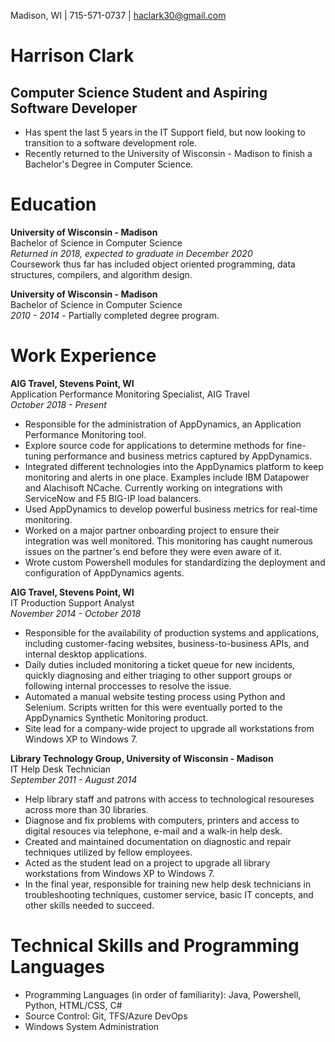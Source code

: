 Madison, WI | 715-571-0737 | haclark30@gmail.com
# Harrison Clark
## Computer Science Student and Aspiring Software Developer
- Has spent the last 5 years in the IT Support field, but now looking to transition to a software development role.
- Recently returned to the University of Wisconsin - Madison to finish a Bachelor's Degree in Computer Science.

# Education
**University of Wisconsin - Madison**  
Bachelor of Science in Computer Science  
*Returned in 2018, expected to graduate in December 2020*  
Coursework thus far has included object oriented programming, data structures, compilers, and algorithm design.

**University of Wisconsin - Madison**  
Bachelor of Science in Computer Science   
*2010 - 2014* - Partially completed degree program.

# Work Experience

**AIG Travel, Stevens Point, WI**  
Application Performance Monitoring Specialist, AIG Travel  
*October 2018 - Present*
- Responsible for the administration of AppDynamics, an Application Performance Monitoring tool.
- Explore source code for applications to determine methods for fine-tuning performance and business metrics captured by AppDynamics.
- Integrated different technologies into the AppDynamics platform to keep monitoring and alerts in one place. Examples include IBM Datapower and Alachisoft NCache. Currently working on integrations with ServiceNow and F5 BIG-IP load balancers.
- Used AppDynamics to develop powerful business metrics for real-time monitoring.
- Worked on a major partner onboarding project to ensure their integration was well monitored. This monitoring has caught numerous issues on the partner's end before they were even aware of it.
- Wrote custom Powershell modules for standardizing the deployment and configuration of AppDynamics agents.

**AIG Travel, Stevens Point, WI**  
IT Production Support Analyst  
*November 2014 - October 2018*

- Responsible for the availability of production systems and applications, including customer-facing websites, business-to-business APIs, and internal desktop applications.
- Daily duties included monitoring a ticket queue for new incidents, quickly diagnosing and either triaging to other support groups or following internal proccesses to resolve the issue.
- Automated a manual website testing process using Python and Selenium. Scripts written for this were eventually ported to the AppDynamics Synthetic Monitoring product.
- Site lead for a company-wide project to upgrade all workstations from Windows XP to Windows 7.

**Library Technology Group, University of Wisconsin - Madison**  
IT Help Desk Technician  
*September 2011 - August 2014*
- Help library staff and patrons with access to technological resoureses across more than 30 libraries.
- Diagnose and fix problems with computers, printers and access to digital resouces via telephone, e-mail and a walk-in help desk.
- Created and maintained documentation on diagnostic and repair techniques utilized by fellow employees.
- Acted as the student lead on a project to upgrade all library workstations from Windows XP to Windows 7.
- In the final year, responsible for training new help desk technicians in troubleshooting techniques, customer service, basic IT concepts, and other skills needed to succeed.

# Technical Skills and Programming Languages
- Programming Languages (in order of familiarity): Java, Powershell, Python, HTML/CSS, C#
- Source Control: Git, TFS/Azure DevOps
- Windows System Administration

